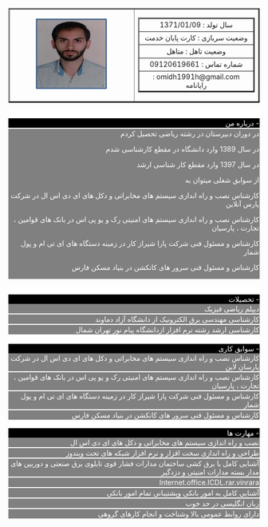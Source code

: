 <table border="2" style="width: 100%; border-collapse: collapse;direction: rtl;">
<tbody>
<tr>
<td style="width: 50%;">
<table border="2" style="border-collapse: collapse; width: 100%;">
<tbody>
<tr style="height: 20px;">
<td style="width: 100%; height: 20px; text-align: center;">سال تولد : 1371/01/09</td>
</tr>
<tr style="height: 20px;">
<td style="width: 100%; height: 20px; text-align: center;">وضعیت سربازی : کارت پایان خدمت</td>
</tr>
<tr style="height: 20px;">
<td style="width: 100%; height: 20px; text-align: center;">وضعیت تاهل : متاهل</td>
</tr>
<tr style="height: 20px;">
<td style="width: 100%; height: 20px; text-align: center;">شماره تماس : 09120619661</td>
</tr>
<tr style="height: 20px;">
<td style="width: 100%; height: 20px; text-align: center;">omidh1991h@gmail.com : رایانامه</td>
</tr>
</tbody>
</table>
</td>
<td style="width: 50%; text-align: center;"><img src="sah.jpg" alt="" width="150" height="150" /></td>
</tr>
</tbody>
</table>

<div style="background-color: #ffff; color: #fff; max-height: 20px; padding: 0px; text-align: right;">&nbsp;</div>
<div style="background-color: #000; color: #fff; min-height: 10px; padding: 1px; text-align: right;">درباره من -</div>
<div style="background-color: #ffff; color: #fff; max-height: 2px; padding: 0px; text-align: right;">&nbsp;</div>
<div style="background-color: grey; color: #fff; min-height: 10px; padding: 1px; text-align: right;">
در دوران دبیرستان در رشته ریاضی تحصیل کردم

در سال 1389 وارد دانشگاه در مقطع کارشناسی شدم

در سال 1397 وارد مقطع کار شناسی ارشد

از سوابق شغلی میتوان به

کارشناس نصب و راه اندازی سیستم های مخابراتی و دکل های ای دی اس ال در شرکت پارس آنلاین

کارشناس نصب و راه اندازی سیستم های امنیتی رک و یو پی اس در بانک های قوامین ، تجارت ، پارسیان

کارشناس و مسئول فنی شرکت پارا شیراز کار در زمینه دستگاه های ای تی ام و پول شمار

کارشناس و مسئول فنی سرور های کانکشن در بنیاد مسکن فارس</div>
<div style="background-color: #ffff; color: #fff; max-height: 20px; padding: 0px; text-align: right;">&nbsp;</div>
<div style="background-color: #000; color: #fff; min-height: 10px; padding: 1px; text-align: right;">تحصیلات -</div>
<div style="background-color: grey; color: #fff; min-height: 10px; padding: 1px; text-align: right;">دیپلم ریاضی فیزیک</div>
<div style="background-color: #ffff; color: #fff; max-height: 2px; padding: 0px; text-align: right;">&nbsp;</div>
<div style="background-color: grey; color: #fff; min-height: 10px; padding: 1px; text-align: right;">کارشناسی مهندسی برق الکترونیک از دانشگاه آزاد دماوند</div>
<div style="background-color: #ffff; color: #fff; max-height: 2px; padding: 0px; text-align: right;">&nbsp;</div>
<div style="background-color: grey; color: #fff; min-height: 10px; padding: 1px; text-align: right;">کارشناسی ارشد رشته نرم افزار ازدانشگاه پیام نور تهران شمال</div>
<div style="background-color: #ffff; color: #fff; max-height: 2px; padding: 0px; text-align: right;">&nbsp;</div>
<div style="background-color: #ffff; color: #fff; max-height: 20px; padding: 0px; text-align: right;">&nbsp;</div>
<div style="background-color: #000; color: #fff; min-height: 10px; padding: 1px; text-align: right;">سوابق کاری -</div>
<div style="background-color: grey; color: #fff; min-height: 10px; padding: 1px; text-align: right;"> کارشناس نصب و راه اندازی سیستم های مخابراتی و دکل های ای دی اس ال در شرکت پارسان لاین</div>
<div style="background-color: #ffff; color: #fff; max-height: 2px; padding: 0px; text-align: right;">&nbsp;</div>
<div style="background-color: grey; color: #fff; min-height: 10px; padding: 1px; text-align: right;">کارشناس نصب و راه اندازی سیستم های امنیتی رک و یو پی اس در بانک های قوامین ، تجارت  ، پارسیان</div>
<div style="background-color: #ffff; color: #fff; max-height: 2px; padding: 0px; text-align: right;">&nbsp;</div>
<div style="background-color: grey; color: #fff; min-height: 10px; padding: 1px; text-align: right;">کارشناس و مسئول فنی شرکت پارا شیراز کار در زمینه دستگاه های ای تی ام و پول شمار</div>
<div style="background-color: #ffff; color: #fff; max-height: 2px; padding: 0px; text-align: right;">&nbsp;</div>
<div style="background-color: grey; color: #fff; min-height: 10px; padding: 1px; text-align: right;">کارشناس و مسئول فنی سرور های کانکشن در بنیاد مسکن فارس</div>
<div style="background-color: #ffff; color: #fff; max-height: 20px; padding: 0px; text-align: right;">&nbsp;</div>
<div style="background-color: #000; color: #fff; min-height: 10px; padding: 1px; text-align: right;">مهارت ها -</div>
<div style="background-color: grey; color: #fff; min-height: 10px; padding: 1px; text-align: right;">نصب و راه اندازی سیستم های مخابراتی و دکل های ای دی اس ال</div>
<div style="background-color: #ffff; color: #fff; max-height: 2px; padding: 0px; text-align: right;">&nbsp;</div>
<div style="background-color: grey; color: #fff; min-height: 10px; padding: 1px; text-align: right;">طراحی و راه اندازی سخت افزار و نرم افزار شبکه های تحت ویندوز</div>
<div style="background-color: #ffff; color: #fff; max-height: 2px; padding: 0px; text-align: right;">&nbsp;</div>
<div style="background-color: grey; color: #fff; min-height: 10px; padding: 1px; text-align: right;">آشنایی کامل با برق کشی ساختمان مدارات فشار قوی تابلوی برق صنعتی و دوربین های مدار بسته مدارات امنیتی و دزدگیر</div>
<div style="background-color: #ffff; color: #fff; max-height: 2px; padding: 0px; text-align: right;">&nbsp;</div>
<div style="background-color: grey; color: #fff; min-height: 10px; padding: 1px; text-align: right;">Internet.office.ICDL.rar.vinrara</div>
<div style="background-color: #ffff; color: #fff; max-height: 2px; padding: 0px; text-align: right;">&nbsp;</div>
<div style="background-color: grey; color: #fff; min-height: 10px; padding: 1px; text-align: right;">آشنایی کامل به امور بانکی وپشتیبانی تمام امور بانکی</div>
<div style="background-color: #ffff; color: #fff; max-height: 2px; padding: 0px; text-align: right;">&nbsp;</div>
<div style="background-color: grey; color: #fff; min-height: 10px; padding: 1px; text-align: right;">زبان انگلیسی در حد خوب</div>
<div style="background-color: #ffff; color: #fff; max-height: 2px; padding: 0px; text-align: right;">&nbsp;</div>
<div style="background-color: grey; color: #fff; min-height: 10px; padding: 1px; text-align: right;">دارای روابط عمومی بالا وشناخت و انجام کارهای گروهی</div>
<div style="background-color: #ffff; color: #fff; max-height: 2px; padding: 0px; text-align: right;">&nbsp;</div>


